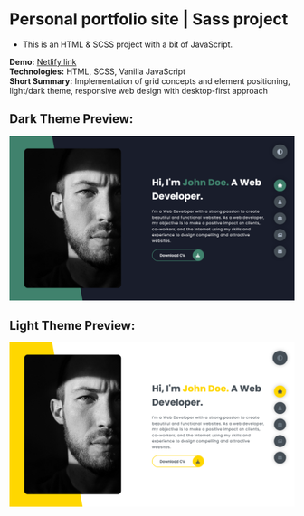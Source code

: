 # Personal portfolio site | Sass project
- This is an HTML & SCSS project with a bit of JavaScript.  

**Demo:** [Netlify link](https://portfolio-dz.netlify.app/)  
**Technologies:** HTML, SCSS, Vanilla JavaScript  
**Short Summary:** Implementation of grid concepts and element positioning, light/dark theme, responsive web design with desktop-first approach  

## Dark Theme Preview:  

![landing page in dark theme](./img/preview.png)

## Light Theme Preview:  

![landing page in light theme](./img/preview-light.png)
